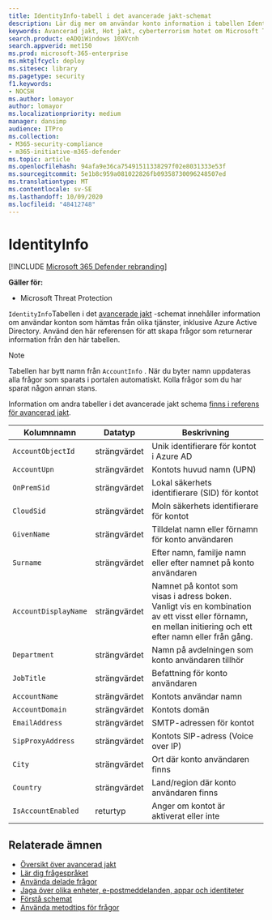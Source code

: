 ```yaml
---
title: IdentityInfo-tabell i det avancerade jakt-schemat
description: Lär dig mer om användar konto information i tabellen IdentityInfo för Advanced jakt-schemat
keywords: Avancerad jakt, Hot jakt, cyberterrorism hotet om Microsoft Threat Protection, Microsoft 365, MTP, m365, sökning, frågor, telemetri, schema referens, kusto, tabell, kolumn, datatyp, beskrivning, AccountInfo, IdentityInfo, konto
search.product: eADQiWindows 10XVcnh
search.appverid: met150
ms.prod: microsoft-365-enterprise
ms.mktglfcycl: deploy
ms.sitesec: library
ms.pagetype: security
f1.keywords:
- NOCSH
ms.author: lomayor
author: lomayor
ms.localizationpriority: medium
manager: dansimp
audience: ITPro
ms.collection:
- M365-security-compliance
- m365-initiative-m365-defender
ms.topic: article
ms.openlocfilehash: 94afa9e36ca75491511338297f02e8031333e53f
ms.sourcegitcommit: 5e1b8c959a081022826fb09358730096248507ed
ms.translationtype: MT
ms.contentlocale: sv-SE
ms.lasthandoff: 10/09/2020
ms.locfileid: "48412748"
---
```

# <a name="identityinfo"></a>IdentityInfo

[!INCLUDE [Microsoft 365 Defender rebranding](../includes/microsoft-defender.md)]


**Gäller för:**
- Microsoft Threat Protection

`IdentityInfo`Tabellen i det [avancerade jakt](advanced-hunting-overview.md) -schemat innehåller information om användar konton som hämtas från olika tjänster, inklusive Azure Active Directory. Använd den här referensen för att skapa frågor som returnerar information från den här tabellen.

>[!NOTE]
>Tabellen har bytt namn från `AccountInfo` . När du byter namn uppdateras alla frågor som sparats i portalen automatiskt. Kolla frågor som du har sparat någon annan stans.

Information om andra tabeller i det avancerade jakt schema [finns i referens för avancerad jakt](advanced-hunting-schema-tables.md).

| Kolumnnamn | Datatyp | Beskrivning |
|-------------|-----------|-------------|
| `AccountObjectId` | strängvärdet | Unik identifierare för kontot i Azure AD |
| `AccountUpn` | strängvärdet | Kontots huvud namn (UPN) |
| `OnPremSid` | strängvärdet | Lokal säkerhets identifierare (SID) för kontot |
| `CloudSid` | strängvärdet | Moln säkerhets identifierare för kontot |
| `GivenName` | strängvärdet | Tilldelat namn eller förnamn för konto användaren |
| `Surname` | strängvärdet | Efter namn, familje namn eller efter namnet på konto användaren |
| `AccountDisplayName` | strängvärdet | Namnet på kontot som visas i adress boken. Vanligt vis en kombination av ett visst eller förnamn, en mellan initiering och ett efter namn eller från gång. |
| `Department` | strängvärdet | Namn på avdelningen som konto användaren tillhör |
| `JobTitle` | strängvärdet | Befattning för konto användaren |
| `AccountName` | strängvärdet | Kontots användar namn |
| `AccountDomain` | strängvärdet | Kontots domän |
| `EmailAddress` | strängvärdet | SMTP-adressen för kontot |
| `SipProxyAddress` | strängvärdet | Kontots SIP-adress (Voice over IP) |
| `City` | strängvärdet | Ort där konto användaren finns |
| `Country` | strängvärdet | Land/region där konto användaren finns |
| `IsAccountEnabled` | returtyp | Anger om kontot är aktiverat eller inte |

## <a name="related-topics"></a>Relaterade ämnen
- [Översikt över avancerad jakt](advanced-hunting-overview.md)
- [Lär dig frågespråket](advanced-hunting-query-language.md)
- [Använda delade frågor](advanced-hunting-shared-queries.md)
- [Jaga över olika enheter, e-postmeddelanden, appar och identiteter](advanced-hunting-query-emails-devices.md)
- [Förstå schemat](advanced-hunting-schema-tables.md)
- [Använda metodtips för frågor](advanced-hunting-best-practices.md)
